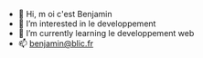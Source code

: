 - 👋 Hi, m oi c'est Benjamin
- 👀 I’m interested in  le developpement
- 🌱 I’m currently learning  le developpement  web
- 📫 benjamin@blic.fr

<!---
Benjamin-Blic/Benjamin-Blic is a ✨ special ✨ repository because its `README.md` (this file) appears on your GitHub profile.
You can click the Preview link to take a look at your changes.
--->
